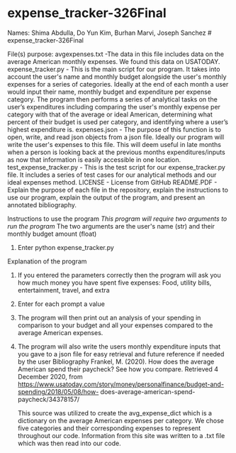 # expense_tracker-326Final
Names: Shima Abdulla, Do Yun Kim, Burhan Marvi, Joseph Sanchez # expense_tracker-326Final

File(s) purpose:
avgexpenses.txt -The data in this file includes data on the average American monthly expenses. We found this data on USATODAY.
expense_tracker.py - This is the main script for our program. It takes into account the user's name and monthly budget alongside the user's monthly expenses for a series of categories. Ideally at the end of each month a user would input their name, monthly budget and expenditure per expense category. The program then performs a series of analytical tasks on the user’s expenditures including comparing the user's monthly expense per category with that of the average or ideal American, determining what percent of their budget is used per category, and identifying where a user’s highest expenditure is.
expenses.json - The purpose of this function is to open, write, and read json objects from a json file. Ideally our program will write the user's expenses to this file. This will deem useful in late months when a person is looking back at the previous months expenditures/inputs as now that information is easily accessible in one location.
test_expense_tracker.py - This is the test script for our expense_tracker.py file. It includes a series of test cases for our analytical methods and our ideal expenses method.
LICENSE - License from GitHub
README.PDF - Explain the purpose of each file in the repository, explain the instructions to use our program, explain the output of the program, and present an annotated bibliography.

Instructions to use the program
*This program will require two arguments to run the program* The two arguments are the user's name (str) and their monthly budget amount (float)
1) Enter python expense_tracker.py <name> <monthlybudget>

Explanation of the program
1) If you entered the parameters correctly then the program will ask you how much money you have spent five expenses: Food, utility bills, entertainment, travel, and extra
2) Enter for each prompt a value
3) The program will then print out an analysis of your spending in comparison to your budget and all your expenses compared to the average American expenses.
4) The program will also write the users monthly expenditure inputs that you gave to a json file for easy retrieval and future reference if needed by the user
Bibliography
Frankel, M. (2020). How does the average American spend their paycheck? See how you compare. Retrieved 4 December 2020, from https://www.usatoday.com/story/money/personalfinance/budget-and-spending/2018/05/08/how- does-average-american-spend-paycheck/34378157/

   This source was utilized to create the avg_expense_dict which is a dictionary on the average American expenses per category. We chose five categories and their corresponding expenses to represent throughout our code. Information from this site was written to a .txt file which was then read into our code.
